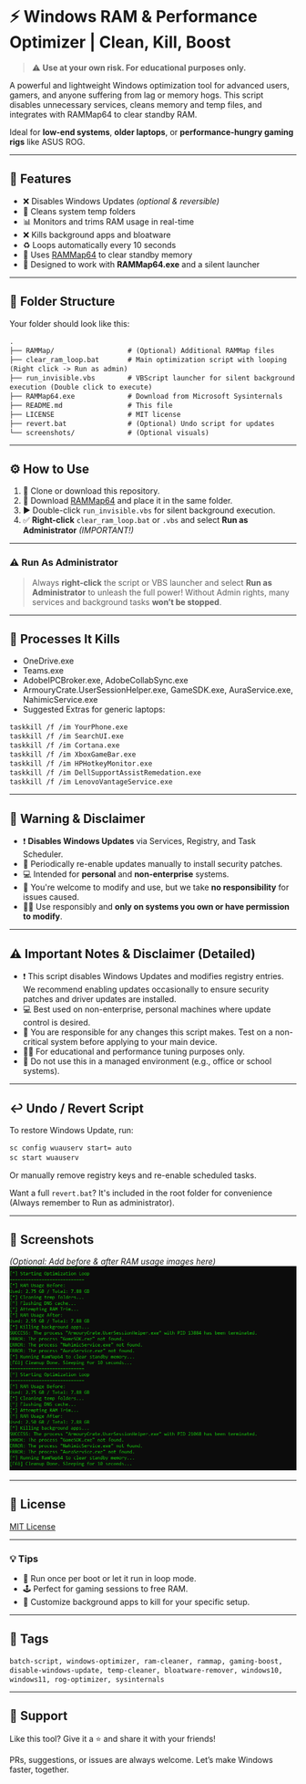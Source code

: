 # ⚡ Windows RAM & Performance Optimizer | Clean, Kill, Boost

> ⚠️ **Use at your own risk. For educational purposes only.**

A powerful and lightweight Windows optimization tool for advanced users, gamers, and anyone suffering from lag or memory hogs. This script disables unnecessary services, cleans memory and temp files, and integrates with RAMMap64 to clear standby RAM.

Ideal for **low-end systems**, **older laptops**, or **performance-hungry gaming rigs** like ASUS ROG.

---

## 🧰 Features

- ❌ Disables Windows Updates _(optional & reversible)_
- 🛃 Cleans system temp folders
- 📊 Monitors and trims RAM usage in real-time
- ❌ Kills background apps and bloatware
- ♻️ Loops automatically every 10 seconds
- 🚿 Uses [RAMMap64](https://learn.microsoft.com/en-us/sysinternals/downloads/rammap) to clear standby memory
- 🧠 Designed to work with **RAMMap64.exe** and a silent launcher

---

## 📁 Folder Structure

Your folder should look like this:

```
.
├── RAMMap/                  # (Optional) Additional RAMMap files
├── clear_ram_loop.bat       # Main optimization script with looping (Right click -> Run as admin)
├── run_invisible.vbs        # VBScript launcher for silent background execution (Double click to execute)
├── RAMMap64.exe             # Download from Microsoft Sysinternals
├── README.md                # This file
├── LICENSE                  # MIT license
├── revert.bat               # (Optional) Undo script for updates
└── screenshots/             # (Optional visuals)
```

---

## ⚙️ How to Use

1. 📄 Clone or download this repository.
2. 💾 Download [RAMMap64](https://learn.microsoft.com/en-us/sysinternals/downloads/rammap) and place it in the same folder.
3. ▶️ Double-click `run_invisible.vbs` for silent background execution.
4. ✅ **Right-click** `clear_ram_loop.bat` or `.vbs` and select **Run as Administrator** _(IMPORTANT!)_

---

### ⚠️ Run As Administrator

> Always **right-click** the script or VBS launcher and select **Run as Administrator** to unleash the full power! Without Admin rights, many services and background tasks **won’t be stopped**.

---

## 🚪 Processes It Kills

- OneDrive.exe
- Teams.exe
- AdobeIPCBroker.exe, AdobeCollabSync.exe
- ArmouryCrate.UserSessionHelper.exe, GameSDK.exe, AuraService.exe, NahimicService.exe
- Suggested Extras for generic laptops:

```batch
taskkill /f /im YourPhone.exe
taskkill /f /im SearchUI.exe
taskkill /f /im Cortana.exe
taskkill /f /im XboxGameBar.exe
taskkill /f /im HPHotkeyMonitor.exe
taskkill /f /im DellSupportAssistRemedation.exe
taskkill /f /im LenovoVantageService.exe
```

---

## 🚨 Warning & Disclaimer

- ❗ **Disables Windows Updates** via Services, Registry, and Task Scheduler.
- 🔐 Periodically re-enable updates manually to install security patches.
- 💻 Intended for **personal** and **non-enterprise** systems.
- 🤝 You're welcome to modify and use, but we take **no responsibility** for issues caused.
- 🧑‍💼 Use responsibly and **only on systems you own or have permission to modify**.

---

## ⚠️ Important Notes & Disclaimer (Detailed)

- ❗ This script disables Windows Updates and modifies registry entries. We recommend enabling updates occasionally to ensure security patches and driver updates are installed.
- 💻 Best used on non-enterprise, personal machines where update control is desired.
- 🔐 You are responsible for any changes this script makes. Test on a non-critical system before applying to your main device.
- 👨‍⚖️ For educational and performance tuning purposes only.
- 🚫 Do not use this in a managed environment (e.g., office or school systems).

---

## ↩️ Undo / Revert Script

To restore Windows Update, run:

```cmd
sc config wuauserv start= auto
sc start wuauserv
```

Or manually remove registry keys and re-enable scheduled tasks.

Want a full `revert.bat`? It's included in the root folder for convenience (Always remember to Run as administrator).

---

## 🌟 Screenshots

_(Optional: Add before & after RAM usage images here)_
![clear_ram_loop.bat UI](image.png)

---

## 📆 License

[MIT License](LICENSE)

---

### 💡 Tips

- 🧪 Run once per boot or let it run in loop mode.
- 🕹️ Perfect for gaming sessions to free RAM.
- 🧩 Customize background apps to kill for your specific setup.

---

## 🌚 Tags

```
batch-script, windows-optimizer, ram-cleaner, rammap, gaming-boost, disable-windows-update, temp-cleaner, bloatware-remover, windows10, windows11, rog-optimizer, sysinternals
```

---

## 👊 Support

Like this tool? Give it a ⭐ and share it with your friends!

PRs, suggestions, or issues are always welcome. Let’s make Windows faster, together.

